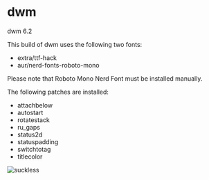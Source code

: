 # dwm 

dwm 6.2

This build of dwm uses the following two fonts:

* extra/ttf-hack
* aur/nerd-fonts-roboto-mono

Please note that Roboto Mono Nerd Font must be installed manually.

The following patches are installed:

* attachbelow
* autostart
* rotatestack
* ru_gaps
* status2d
* statuspadding
* switchtotag
* titlecolor

![suckless](https://raw.githubusercontent.com/geirda/Arch/master/suckless/suckless.png)
